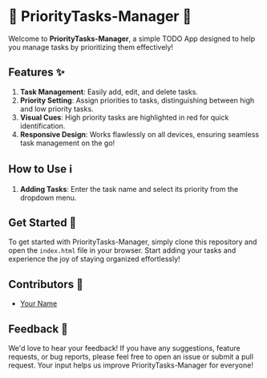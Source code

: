 # 🚀 PriorityTasks-Manager 📝

Welcome to **PriorityTasks-Manager**, a simple TODO App designed to help you manage tasks by prioritizing them effectively!

## Features ✨

1. **Task Management**: Easily add, edit, and delete tasks.
2. **Priority Setting**: Assign priorities to tasks, distinguishing between high and low priority tasks.
3. **Visual Cues**: High priority tasks are highlighted in red for quick identification.
4. **Responsive Design**: Works flawlessly on all devices, ensuring seamless task management on the go!

## How to Use ℹ️

1. **Adding Tasks**: Enter the task name and select its priority from the dropdown menu.



## Get Started 🚀

To get started with PriorityTasks-Manager, simply clone this repository and open the `index.html` file in your browser. Start adding your tasks and experience the joy of staying organized effortlessly!

## Contributors 🌟

- [Your Name](https://github.com/yourusername)
  
## Feedback 💬

We'd love to hear your feedback! If you have any suggestions, feature requests, or bug reports, please feel free to open an issue or submit a pull request. Your input helps us improve PriorityTasks-Manager for everyone!

